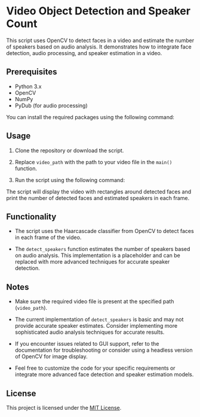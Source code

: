 # Video Object Detection and Speaker Count

This script uses OpenCV to detect faces in a video and estimate the number of speakers based on audio analysis. It demonstrates how to integrate face detection, audio processing, and speaker estimation in a video.

## Prerequisites

- Python 3.x
- OpenCV
- NumPy
- PyDub (for audio processing)

You can install the required packages using the following command:

## Usage

1. Clone the repository or download the script.

2. Replace `video_path` with the path to your video file in the `main()` function.

3. Run the script using the following command:




The script will display the video with rectangles around detected faces and print the number of detected faces and estimated speakers in each frame.

## Functionality

- The script uses the Haarcascade classifier from OpenCV to detect faces in each frame of the video.

- The `detect_speakers` function estimates the number of speakers based on audio analysis. This implementation is a placeholder and can be replaced with more advanced techniques for accurate speaker detection.

## Notes

- Make sure the required video file is present at the specified path (`video_path`).

- The current implementation of `detect_speakers` is basic and may not provide accurate speaker estimates. Consider implementing more sophisticated audio analysis techniques for accurate results.

- If you encounter issues related to GUI support, refer to the documentation for troubleshooting or consider using a headless version of OpenCV for image display.

- Feel free to customize the code for your specific requirements or integrate more advanced face detection and speaker estimation models.

## License

This project is licensed under the [MIT License](LICENSE).
